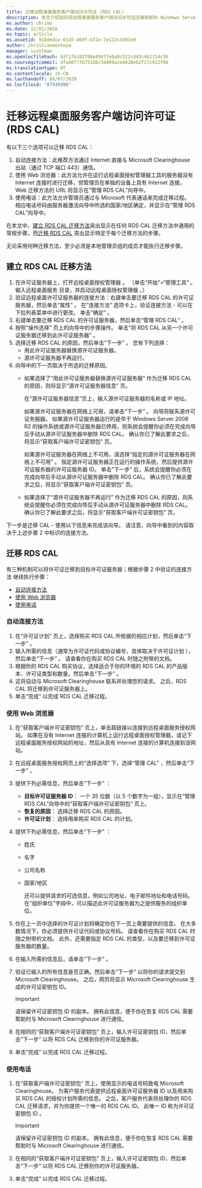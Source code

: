 ```yaml
---
title: 迁移远程桌面服务客户端访问许可证 (RDS CAL)
description: 本文介绍如何将远程桌面服务客户端访问许可证迁移到新的 Windows Server 2016 许可证服务器。
ms.author: chrimo
ms.date: 11/01/2016
ms.topic: article
ms.assetid: 91bdedce-6145-469f-b72e-7e113c4391e9
author: christianmontoya
manager: scottman
ms.openlocfilehash: b3f1fb102f08e8947feba0c522cd43c462154c36
ms.sourcegitcommit: dfa48f77b751dbc34409aced628eb2f17c912f08
ms.translationtype: HT
ms.contentlocale: zh-CN
ms.lasthandoff: 08/07/2020
ms.locfileid: "87936996"
---
```

# <a name="migrate-your-remote-desktop-services-client-access-licenses-rds-cals"></a>迁移远程桌面服务客户端访问许可证 (RDS CAL)

有以下三个选项可以迁移 RDS CAL：
1. 自动连接方法：此推荐方法通过 Internet 直接与 Microsoft Clearinghouse 出站（通过 TCP 端口 443）通信。
2. 使用 Web 浏览器：此方法允许在运行远程桌面授权管理器工具的服务器没有 Internet 连接时进行迁移，但管理员在单独的设备上具有 Internet 连接。 Web 迁移方法的 URL 将显示在“管理 RDS CAL”向导中。
3. 使用电话：此方法允许管理员通过与 Microsoft 代表通话来完成迁移过程。 相应电话号码由服务器激活向导中所选的国家/地区确定，并显示在“管理 RDS CAL”向导中。

在本文中，[建立 RDS CAL 迁移方法](#establish-rds-cal-migration-method)突出显示在任何 RDS CAL 迁移方法中通用的常规步骤，而[迁移 RDS CAL](#migrate-rds-cals) 突出显示特定于每个迁移方法的步骤。

无论采用何种迁移方法，至少必须是本地管理员组的成员才能执行迁移步骤。

## <a name="establish-rds-cal-migration-method"></a>建立 RDS CAL 迁移方法

1. 在许可证服务器上，打开远程桌面授权管理器  。 （单击“开始”>“管理工具”  。 输入远程桌面服务  目录，并启动远程桌面授权管理器  。）
2. 验证远程桌面许可证服务器的连接方法：右键单击要迁移 RDS CAL 的许可证服务器，然后单击“属性”  。 在“连接方法”  选项卡上，验证连接方法  - 可以在下拉列表菜单中进行更改。 单击“确定”  。
3. 右键单击要迁移 RDS CAL 的许可证服务器，然后单击“管理 RDS CAL”  。
4. 按照“操作选择”  页上的向导中的步骤操作。 单击“将 RDS CAL 从另一个许可证服务器迁移到此许可证服务器”  。
6. 选择迁移 RDS CAL 的原因，然后单击“下一步”  。 您有下列选择：
    - 用此许可证服务器替换源许可证服务器。
    - 源许可证服务器不再运行。
7. 向导中的下一页取决于所选的迁移原因。
    - 如果选择了“用此许可证服务器替换源许可证服务器”  作为迁移 RDS CAL 的原因，则将显示“源许可证服务器信息”  页。

       在“源许可证服务器信息”页上，输入源许可证服务器的名称或 IP 地址。

       如果源许可证服务器在网络上可用，请单击“下一步”  。 向导将联系源许可证务服器。 如果源许可证服务器运行的是早于 Windows Server 2008 R2 的操作系统或源许可证服务器已停用，则系统会提醒你必须在完成向导后手动从源许可证服务器中删除 RDS CAL。 确认你已了解此要求之后，将显示“获取客户端许可证密钥包”  页。

       如果源许可证服务器在网络上不可用，请选择“指定的源许可证服务器在网络上不可用”  。 指定源许可证服务器正在运行的操作系统，然后提供源许可证服务器的许可证服务器 ID。 单击“下一步”  后，系统会提醒你必须在完成向导后手动从源许可证服务器中删除 RDS CAL。 确认你已了解此要求之后，将显示“获取客户端许可证密钥包”  页。

    - 如果选择了“源许可证服务器不再运行”  作为迁移 RDS CAL 的原因，则系统会提醒你必须在完成向导后手动从源许可证服务器中删除 RDS CAL。 确认你已了解此要求之后，将显示“获取客户端许可证密钥包”  页。

下一步是迁移 CAL - 使用以下信息来完成该向导。 请注意，向导中看到的内容取决于上述步骤 2 中标识的连接方法。

## <a name="migrate-rds-cals"></a>迁移 RDS CAL

有三种机制可以将许可证迁移到目标许可证服务器；根据步骤 2 中验证的连接方法  继续执行步骤：
  - [自动连接方法](#automatic-connection-method)
  - [使用 Web 浏览器](#using-a-web-browser)
  - [使用电话](#using-a-telephone)

### <a name="automatic-connection-method"></a>自动连接方法

1. 在“许可证计划”  页上，选择购买 RDS CAL 所依据的相应计划，然后单击“下一步”  。
2. 输入所需的信息（通常为许可证代码或协议编号，具体取决于许可证计划  ），然后单击“下一步”  。 请查看你在购买 RDS CAL 时随之附带的文档。
4. 根据你的 RDS CAL 购买协议，选择适合于你的环境的 RDS CAL 的产品版本、许可证类型和数量，然后单击“下一步”  。
5. 这将自动与 Microsoft Clearinghouse 联系并处理您的请求。 之后，RDS CAL 将迁移到许可证服务器上。
6. 单击“完成”  以完成 RDS CAL 迁移过程。

### <a name="using-a-web-browser"></a>使用 Web 浏览器
1. 在“获取客户端许可证密钥包”  页上，单击超链接以连接到远程桌面服务授权网站。
   如果在没有 Internet 连接的计算机上运行远程桌面授权管理器，请记下远程桌面服务授权网站的地址，然后从具有 Internet 连接的计算机连接到该网站。
2. 在远程桌面服务授权网页上的“选择选项”  下，选择“管理 CAL”  ，然后单击“下一步”  。
3. 提供下列必需信息，然后单击“下一步”  ：
    - **目标许可证服务器 ID**： 一个 35 位数（以 5 个数字为一组），显示在“管理 RDS CAL”向导中的“获取客户端许可证密钥包”  页上。
    - **恢复的原因**： 选择迁移 RDS CAL 的原因。
    - **许可证计划**： 选择用来购买 RDS CAL 的计划。
4. 提供下列必需信息，然后单击“下一步”  ：
   - 姓氏
   - 名字
   - 公司名称
   - 国家/地区

     还可以提供请求的可选信息，例如公司地址、电子邮件地址和电话号码。 在“组织单位”字段中，可以描述此许可证服务器为之提供服务的组织单位。

5. 你在上一页中选择的许可证计划将确定你在下一页上需要提供的信息。 在大多数情况下，你必须提供许可证代码或协议号码。 请查看你在购买 RDS CAL 时随之附带的文档。 此外，还需要指定 RDS CAL 的类型，以及要迁移到许可证服务器的数量。
6. 在输入所需的信息后，请单击“下一步”  。
7. 验证已输入的所有信息是否正确，然后单击“下一步”  以将你的请求提交到 Microsoft Clearinghouse。 之后，网页将显示 Microsoft Clearinghouse 生成的许可证密钥包 ID。

   > [!IMPORTANT]
   > 请保留许可证密钥包 ID 的副本。 拥有此信息，便于你在恢复 RDS CAL 需要帮助时与 Microsoft Clearinghouse 进行通信。

8. 在相同的“获取客户端许可证密钥包”  页上，输入许可证密钥包 ID，然后单击“下一步”  以将 RDS CAL 迁移到你的许可证服务器。
9. 单击“完成”  以完成 RDS CAL 迁移过程。

### <a name="using-a-telephone"></a>使用电话
1. 在“获取客户端许可证密钥包”  页上，使用显示的电话号码致电 Microsoft Clearinghouse。 为客户服务代表提供远程桌面许可证服务器 ID 以及用来购买 RDS CAL 的授权计划所需的信息。 之后，客户服务代表将处理你的 RDS CAL 迁移请求，并为你提供一个唯一的 RDS CAL ID。 此唯一 ID 称为许可证密钥包 ID  。

   > [!IMPORTANT]
   > 请保留许可证密钥包 ID 的副本。 拥有此信息，便于你在恢复 RDS CAL 需要帮助时与 Microsoft Clearinghouse 进行通信。

2. 在相同的“获取客户端许可证密钥包”  页上，输入许可证密钥包 ID，然后单击“下一步”  以将 RDS CAL 迁移到你的许可证服务器。
3. 单击“完成”  以完成 RDS CAL 迁移过程。
